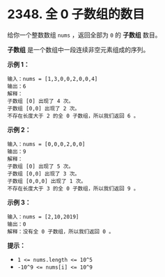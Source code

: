 # 2348. 全 0 子数组的数目

给你一个整数数组 `nums` ，返回全部为 `0` 的 **子数组** 数目。

**子数组** 是一个数组中一段连续非空元素组成的序列。

**示例 1：**

```()
输入：nums = [1,3,0,0,2,0,0,4]
输出：6
解释：
子数组 [0] 出现了 4 次。
子数组 [0,0] 出现了 2 次。
不存在长度大于 2 的全 0 子数组，所以我们返回 6 。
```

**示例 2：**

```()
输入：nums = [0,0,0,2,0,0]
输出：9
解释：
子数组 [0] 出现了 5 次。
子数组 [0,0] 出现了 3 次。
子数组 [0,0,0] 出现了 1 次。
不存在长度大于 3 的全 0 子数组，所以我们返回 9 。
```

**示例 3：**

```()
输入：nums = [2,10,2019]
输出：0
解释：没有全 0 子数组，所以我们返回 0 。
```

**提示：**

- `1 <= nums.length <= 10^5`
- `-10^9 <= nums[i] <= 10^9`
